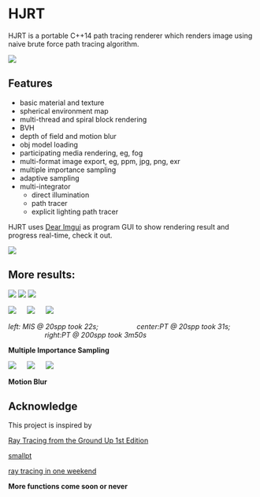 # HJRT

HJRT is a portable C++14 path tracing renderer which renders image using naive brute force path tracing algorithm.

![](log/img/demo.gif)

## Features

+ basic material and texture
+ spherical environment map
+ multi-thread and spiral block rendering
+ BVH 
+ depth of field and motion blur
+ obj model loading 
+ participating media rendering, eg, fog 
+ multi-format image export, eg, ppm, jpg, png, exr
+ multiple importance sampling
+ adaptive sampling
+ multi-integrator
  + direct illumination
  + path tracer
  + explicit lighting path tracer

HJRT uses [Dear Imgui](https://github.com/ocornut/imgui) as program GUI to show rendering result and progress real-time, check it out.

![](log/img/huajigeUI.png)

## More results:

![](log/img/castle.png) ![](log/img/Toasters.png) ![](log/img/shaderball.png)


![](log/img/diamondMIS.png) &emsp; ![](log/img/diamondPTLow.png) &emsp; ![](log/img/diamondPTHigh.png) 
 
*left: MIS @ 20spp took 22s; &emsp;&emsp;&emsp;&emsp;&emsp; center:PT @ 20spp took 31s; &emsp;&emsp;&emsp;&emsp;&emsp; right:PT @ 200spp took 3m50s*

**Multiple Importance Sampling**

![](log/img/motionBlur1.png) &emsp; ![](log/img/motionBlur2.png) &emsp; ![](log/img/motionBlur3.png) 

**Motion Blur**

##  Acknowledge

This project is inspired by

[Ray Tracing from the Ground Up 1st Edition](https://www.amazon.com/Ray-Tracing-Ground-Kevin-Suffern-ebook-dp-B01E6SGV8Q/dp/B01E6SGV8Q/ref=mt_kindle?_encoding=UTF8&me=&qid=1191938342)

[smallpt](http://www.kevinbeason.com/smallpt/)

[ray tracing in one weekend](https://github.com/petershirley/raytracinginoneweekend)

**More functions come soon or never**


